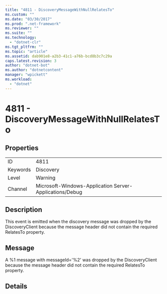 ```yaml
---
title: "4811 - DiscoveryMessageWithNullRelatesTo"
ms.custom: ""
ms.date: "03/30/2017"
ms.prod: ".net-framework"
ms.reviewer: ""
ms.suite: ""
ms.technology: 
  - "dotnet-clr"
ms.tgt_pltfrm: ""
ms.topic: "article"
ms.assetid: dab901e8-a2b3-41c1-a76b-bcd8b3c7c29a
caps.latest.revision: 3
author: "dotnet-bot"
ms.author: "dotnetcontent"
manager: "wpickett"
ms.workload: 
  - "dotnet"
---
```

# 4811 - DiscoveryMessageWithNullRelatesTo
## Properties  
  
|||  
|-|-|  
|ID|4811|  
|Keywords|Discovery|  
|Level|Warning|  
|Channel|Microsoft-Windows-Application Server-Applications/Debug|  
  
## Description  
 This event is emitted when the discovery message was dropped by the DiscoveryClient because the message header did not contain the required RelatesTo property.  
  
## Message  
 A %1 message with messageId='%2' was dropped by the DiscoveryClient because the message header did not contain the required RelatesTo property.  
  
## Details
